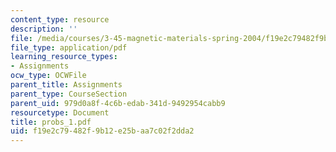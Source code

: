 ```yaml
---
content_type: resource
description: ''
file: /media/courses/3-45-magnetic-materials-spring-2004/f19e2c79482f9b12e25baa7c02f2dda2_probs_1.pdf
file_type: application/pdf
learning_resource_types:
- Assignments
ocw_type: OCWFile
parent_title: Assignments
parent_type: CourseSection
parent_uid: 979d0a8f-4c6b-edab-341d-9492954cabb9
resourcetype: Document
title: probs_1.pdf
uid: f19e2c79-482f-9b12-e25b-aa7c02f2dda2
---
```

